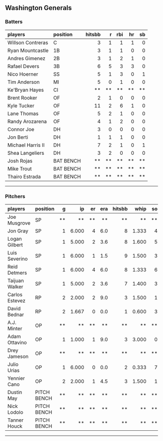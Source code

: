 ## Washington Generals

### Batters

 
|players           |position  | hitsbb|  r| rbi| hr| sb| 
|:-----------------|:---------|------:|--:|---:|--:|--:| 
|Willson Contreras |C         |      3|  1|   1|  1|  0| 
|Ryan Mountcastle  |1B        |      3|  1|   1|  0|  0| 
|Andres Gimenez    |2B        |      3|  1|   2|  1|  0| 
|Rafael Devers     |3B        |      6|  5|   3|  3|  0| 
|Nico Hoerner      |SS        |      5|  1|   3|  0|  1| 
|Tim Anderson      |MI        |      5|  0|   1|  0|  0| 
|Ke'Bryan Hayes    |CI        |     **| **|  **| **| **| 
|Brent Rooker      |OF        |      2|  1|   0|  0|  0| 
|Kyle Tucker       |OF        |     11|  2|   6|  1|  0| 
|Lane Thomas       |OF        |      5|  2|   1|  0|  0| 
|Randy Arozarena   |OF        |      4|  1|   2|  0|  0| 
|Connor Joe        |DH        |      3|  0|   0|  0|  0| 
|Jon Berti         |DH        |      1|  1|   1|  0|  0| 
|Michael Harris II |DH        |      7|  2|   1|  0|  1| 
|Shea Langeliers   |DH        |      3|  2|   0|  0|  0| 
|Josh Rojas        |BAT BENCH |     **| **|  **| **| **| 
|Mike Trout        |BAT BENCH |     **| **|  **| **| **| 
|Thairo Estrada    |BAT BENCH |     **| **|  **| **| **| 


* * *

### Pitchers

 
|players        |position    |  g|    ip| er| era| hitsbb|  whip| so|  w| sv| 
|:--------------|:-----------|--:|-----:|--:|---:|------:|-----:|--:|--:|--:| 
|Joe Musgrove   |SP          | **|    **| **|  **|     **|    **| **| **| **| 
|Jon Gray       |SP          |  1| 6.000|  4| 6.0|      8| 1.333|  4|  0|  0| 
|Logan Gilbert  |SP          |  1| 5.000|  2| 3.6|      8| 1.600|  5|  1|  0| 
|Luis Severino  |SP          |  1| 6.000|  1| 1.5|      9| 1.500|  3|  0|  0| 
|Reid Detmers   |SP          |  1| 6.000|  4| 6.0|      8| 1.333|  6|  0|  0| 
|Taijuan Walker |SP          |  1| 5.000|  2| 3.6|      7| 1.400|  3|  1|  0| 
|Carlos Estevez |RP          |  2| 2.000|  2| 9.0|      3| 1.500|  1|  1|  0| 
|David Bednar   |RP          |  2| 1.667|  0| 0.0|      1| 0.600|  3|  0|  0| 
|A.J. Minter    |OP          | **|    **| **|  **|     **|    **| **| **| **| 
|Adam Ottavino  |OP          |  1| 1.000|  1| 9.0|      3| 3.000|  0|  0|  0| 
|Drey Jameson   |OP          | **|    **| **|  **|     **|    **| **| **| **| 
|Julio Urias    |OP          |  1| 6.000|  0| 0.0|      2| 0.333|  7|  1|  0| 
|Yennier Cano   |OP          |  2| 2.000|  1| 4.5|      3| 1.500|  1|  0|  0| 
|Dustin May     |PITCH BENCH | **|    **| **|  **|     **|    **| **| **| **| 
|Nick Lodolo    |PITCH BENCH | **|    **| **|  **|     **|    **| **| **| **| 
|Tanner Houck   |PITCH BENCH | **|    **| **|  **|     **|    **| **| **| **| 


* * *



